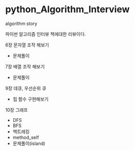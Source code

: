 # python_Algorithm_Interview
algorithm story

파이썬 알고리즘 인터뷰 책에대한 리뷰이다.

6장 문자열 조작 해보기     
  - 문제풀이

7장 배열 조작 해보기    
  - 문제풀이

9장 데큐, 우선순위 큐 
  - 힙 함수 구현해보기     

10장 그래프   
  - DFS
  - BFS
  - 백트레킹   
  - method_self   
  - 문제풀이(island)   
